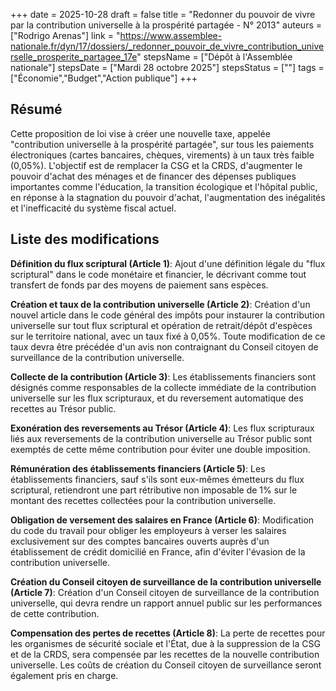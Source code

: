 +++
date = 2025-10-28
draft = false
title = "Redonner du pouvoir de vivre par la contribution universelle à la prospérité partagée - N° 2013"
auteurs = ["Rodrigo Arenas"]
link = "https://www.assemblee-nationale.fr/dyn/17/dossiers/_redonner_pouvoir_de_vivre_contribution_universelle_prosperite_partagee_17e"
stepsName = ["Dépôt à l'Assemblée nationale"]
stepsDate = ["Mardi 28 octobre 2025"]
stepsStatus = [""]
tags = ["Économie","Budget","Action publique"]
+++

## Résumé

Cette proposition de loi vise à créer une nouvelle taxe, appelée "contribution universelle à la prospérité partagée", sur tous les paiements électroniques (cartes bancaires, chèques, virements) à un taux très faible (0,05%). L'objectif est de remplacer la CSG et la CRDS, d'augmenter le pouvoir d'achat des ménages et de financer des dépenses publiques importantes comme l'éducation, la transition écologique et l'hôpital public, en réponse à la stagnation du pouvoir d'achat, l'augmentation des inégalités et l'inefficacité du système fiscal actuel.

## Liste des modifications

**Définition du flux scriptural (Article 1)**: Ajout d'une définition légale du "flux scriptural" dans le code monétaire et financier, le décrivant comme tout transfert de fonds par des moyens de paiement sans espèces.

**Création et taux de la contribution universelle (Article 2)**: Création d'un nouvel article dans le code général des impôts pour instaurer la contribution universelle sur tout flux scriptural et opération de retrait/dépôt d'espèces sur le territoire national, avec un taux fixé à 0,05%. Toute modification de ce taux devra être précédée d'un avis non contraignant du Conseil citoyen de surveillance de la contribution universelle.

**Collecte de la contribution (Article 3)**: Les établissements financiers sont désignés comme responsables de la collecte immédiate de la contribution universelle sur les flux scripturaux, et du reversement automatique des recettes au Trésor public.

**Exonération des reversements au Trésor (Article 4)**: Les flux scripturaux liés aux reversements de la contribution universelle au Trésor public sont exemptés de cette même contribution pour éviter une double imposition.

**Rémunération des établissements financiers (Article 5)**: Les établissements financiers, sauf s'ils sont eux-mêmes émetteurs du flux scriptural, retiendront une part rétributive non imposable de 1% sur le montant des recettes collectées pour la contribution universelle.

**Obligation de versement des salaires en France (Article 6)**: Modification du code du travail pour obliger les employeurs à verser les salaires exclusivement sur des comptes bancaires ouverts auprès d'un établissement de crédit domicilié en France, afin d'éviter l'évasion de la contribution universelle.

**Création du Conseil citoyen de surveillance de la contribution universelle (Article 7)**: Création d'un Conseil citoyen de surveillance de la contribution universelle, qui devra rendre un rapport annuel public sur les performances de cette contribution.

**Compensation des pertes de recettes (Article 8)**: La perte de recettes pour les organismes de sécurité sociale et l'État, due à la suppression de la CSG et de la CRDS, sera compensée par les recettes de la nouvelle contribution universelle. Les coûts de création du Conseil citoyen de surveillance seront également pris en charge.
